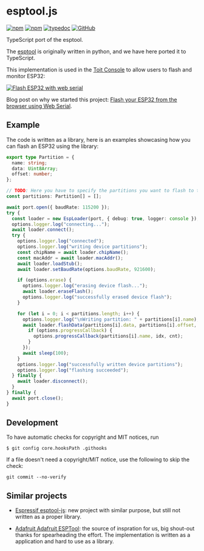 # esptool.js

[![npm](https://img.shields.io/npm/v/@toit/esptool.js.svg?style=flat-square)](https://www.npmjs.org/package/@toit/esptool.js)
[![npm](https://img.shields.io/npm/l/@toit/esptool.js.svg?style=flat-square)](https://www.npmjs.org/package/@toit/esptool.js)
[![typedoc](https://img.shields.io/badge/-typedoc-blue?style=flat-square)](https://toitware.github.io/esptool.js)
[![GitHub](https://img.shields.io/github/stars/toitware/esptool.js.svg?style=flat-square)](https://github.com/toitware/esptool.js)


TypeScript port of the esptool.

The [esptool](https://github.com/espressif/esptool) is originally written in python, and we have here ported it to TypeScript.

This implementation is used in the [Toit Console](https://console.toit.io) to allow users to flash and monitor ESP32:

[![Flash ESP32 with web serial](https://img.youtube.com/vi/ZsD59Tg2oCQ/0.jpg)](https://www.youtube.com/watch?v=ZsD59Tg2oCQ)

Blog post on why we started this project: [Flash your ESP32 from the browser using Web Serial](https://blog.toit.io/flash-your-esp32-from-the-browser-using-web-serial-5eccb1483b9c).

## Example

The code is written as a library, here is an examples showcasing how you can flash an ESP32 using the library:

```typescript
export type Partition = {
  name: string;
  data: Uint8Array;
  offset: number;
};

// TODO: Here you have to specify the partitions you want to flash to the ESP32.
const partitions: Partition[] = [];

await port.open({ baudRate: 115200 });
try {
  const loader = new EspLoader(port, { debug: true, logger: console });
  options.logger.log("connecting...");
  await loader.connect();
  try {
    options.logger.log("connected");
    options.logger.log("writing device partitions");
    const chipName = await loader.chipName();
    const macAddr = await loader.macAddr();
    await loader.loadStub();
    await loader.setBaudRate(options.baudRate, 921600);

    if (options.erase) {
      options.logger.log("erasing device flash...");
      await loader.eraseFlash();
      options.logger.log("successfully erased device flash");
    }

    for (let i = 0; i < partitions.length; i++) {
      options.logger.log("\nWriting partition: " + partitions[i].name);
      await loader.flashData(partitions[i].data, partitions[i].offset, function (idx, cnt) {
        if (options.progressCallback) {
          options.progressCallback(partitions[i].name, idx, cnt);
        }
      });
      await sleep(100);
    }
    options.logger.log("successfully written device partitions");
    options.logger.log("flashing succeeded");
  } finally {
    await loader.disconnect();
  }
} finally {
  await port.close();
}
```

## Development
To have automatic checks for copyright and MIT notices, run

```
$ git config core.hooksPath .githooks
```

If a file doesn't need a copyright/MIT notice, use the following to skip
the check:
```
git commit --no-verify
```

## Similar projects

* [Espressif esptool-js](https://github.com/espressif/esptool-js): new project with similar purpose, but still not written as a proper library.

* [Adafruit Adafruit ESPTool](https://github.com/adafruit/Adafruit_WebSerial_ESPTool): the source of inspration for us, big shout-out thanks for spearheading the effort. The implementation is written as a application and hard to use as a library.
